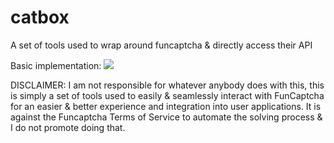 # catbox
A set of tools used to wrap around funcaptcha &amp; directly access their API


Basic implementation:
![](https://i.imgur.com/Gyl9A6J.png)

DISCLAIMER:
I am not responsible for whatever anybody does with this, this is simply a set of tools used to easily & seamlessly interact with FunCaptcha
for an easier & better experience and integration into user applications. It is against the Funcaptcha Terms of Service to automate the solving
process & I do not promote doing that.
